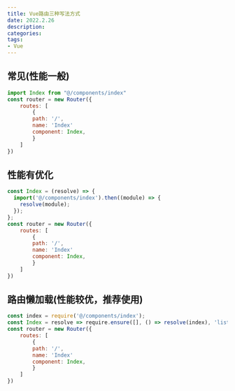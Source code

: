 ```yaml
---
title: Vue路由三种写法方式
date: 2022.2.26
description: 
categories: 
tags:
- Vue
---
```



<link href="themes/prism.css" rel="stylesheet" />
<script src="prism.js" data-manual></script>

## 常见(性能一般)

```js
import Index from "@/components/index"
const router = new Router({
    routes: [
        {
        path: '/',
        name: 'Index'
        component: Index,
        }
    ]
})
```
## 性能有优化

```js
const Index = (resolve) => {
  import('@/components/index').then((module) => {
    resolve(module);
  });
};
const router = new Router({
    routes: [
        {
        path: '/',
        name: 'Index'
        component: Index,
        }
    ]
})
```

## 路由懒加载(性能较优，推荐使用)

```js
const index = require('@/components/index');
const Index = resolve => require.ensure([], () => resolve(index), 'list');
const router = new Router({
    routes: [
        {
        path: '/',
        name: 'Index'
        component: Index,
        }
    ]
})
```